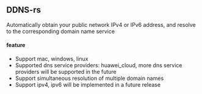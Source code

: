 
## DDNS-rs

Automatically obtain your public network IPv4 or IPv6 address, and resolve to the corresponding domain name service

#### feature
+ Support mac, windows, linux
+ Supported dns service providers: huawei_cloud, more dns service providers will be supported in the future
+ Support simultaneous resolution of multiple domain names
+ Support ipv4, ipv6 will be implemented in a future release
